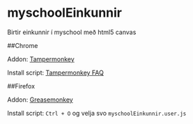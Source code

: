 myschoolEinkunnir
=================

Birtir einkunnir í myschool með html5 canvas

##Chrome

Addon: [Tampermonkey](https://chrome.google.com/webstore/detail/tampermonkey/dhdgffkkebhmkfjojejmpbldmpobfkfo?hl=en)

Install script: [Tampermonkey FAQ](http://tampermonkey.net/faq.php#Q102)

##Firefox

Addon: [Greasemonkey](https://addons.mozilla.org/en-US/firefox/addon/greasemonkey/)

Install script: ```Ctrl + O``` og velja svo ```myschoolEinkunnir.user.js```

